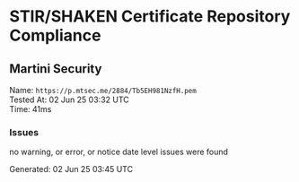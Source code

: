 # STIR/SHAKEN Certificate Repository Compliance

## Martini Security

Name: `https://p.mtsec.me/2884/Tb5EH981NzfH.pem`\
Tested At: 02 Jun 25 03:32 UTC\
Time: 41ms

### Issues

no warning, or error, or notice date level issues were found

Generated: 02 Jun 25 03:45 UTC